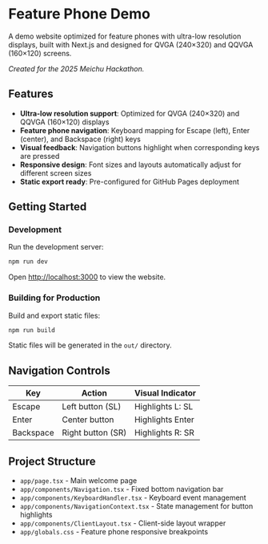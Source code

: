 # Feature Phone Demo

A demo website optimized for feature phones with ultra-low resolution displays, built with Next.js and designed for QVGA (240×320) and QQVGA (160×120) screens.

*Created for the 2025 Meichu Hackathon.*

## Features

- **Ultra-low resolution support**: Optimized for QVGA (240×320) and QQVGA (160×120) displays
- **Feature phone navigation**: Keyboard mapping for Escape (left), Enter (center), and Backspace (right) keys
- **Visual feedback**: Navigation buttons highlight when corresponding keys are pressed
- **Responsive design**: Font sizes and layouts automatically adjust for different screen sizes
- **Static export ready**: Pre-configured for GitHub Pages deployment

## Getting Started

### Development

Run the development server:

```bash
npm run dev
```

Open [http://localhost:3000](http://localhost:3000) to view the website.

### Building for Production

Build and export static files:

```bash
npm run build
```

Static files will be generated in the `out/` directory.

## Navigation Controls

| Key | Action | Visual Indicator |
|-----|--------|------------------|
| Escape | Left button (SL) | Highlights L: SL |
| Enter | Center button | Highlights Enter |
| Backspace | Right button (SR) | Highlights R: SR |

## Project Structure

- `app/page.tsx` - Main welcome page
- `app/components/Navigation.tsx` - Fixed bottom navigation bar
- `app/components/KeyboardHandler.tsx` - Keyboard event management
- `app/components/NavigationContext.tsx` - State management for button highlights
- `app/components/ClientLayout.tsx` - Client-side layout wrapper
- `app/globals.css` - Feature phone responsive breakpoints